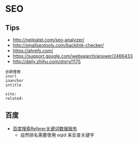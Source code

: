 # SEO

## Tips
* http://neilpatel.com/seo-analyzer/
* http://smallseotools.com/backlink-checker/
* https://ahrefs.com/
* https://support.google.com/websearch/answer/2466433
* http://daily.zhihu.com/story/1175

```
谷歌搜搜
inurl
inanchor
intitle

site:
related:
```

## 百度
* [百度搜索Referer关键词数据服务](https://cloud.baidu.com/doc/Marketing/Referer/24.5C.E6.8E.A5.E5.8F.A3.E8.A7.84.E8.8C.83.html)
  * 自然排名需要使用 eqid 来反查关键字
